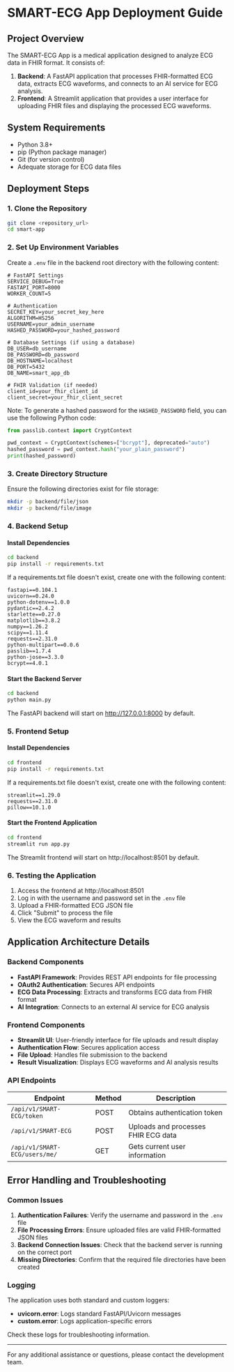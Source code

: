 # SMART-ECG App Deployment Guide

## Project Overview

The SMART-ECG App is a medical application designed to analyze ECG data in FHIR format. It consists of:

1. **Backend**: A FastAPI application that processes FHIR-formatted ECG data, extracts ECG waveforms, and connects to an AI service for ECG analysis.
2. **Frontend**: A Streamlit application that provides a user interface for uploading FHIR files and displaying the processed ECG waveforms.

## System Requirements

- Python 3.8+
- pip (Python package manager)
- Git (for version control)
- Adequate storage for ECG data files

## Deployment Steps

### 1. Clone the Repository

```bash
git clone <repository_url>
cd smart-app
```

### 2. Set Up Environment Variables

Create a `.env` file in the backend root directory with the following content:

```
# FastAPI Settings
SERVICE_DEBUG=True
FASTAPI_PORT=8000
WORKER_COUNT=5

# Authentication
SECRET_KEY=your_secret_key_here
ALGORITHM=HS256
USERNAME=your_admin_username
HASHED_PASSWORD=your_hashed_password

# Database Settings (if using a database)
DB_USER=db_username
DB_PASSWORD=db_password
DB_HOSTNAME=localhost
DB_PORT=5432
DB_NAME=smart_app_db

# FHIR Validation (if needed)
client_id=your_fhir_client_id
client_secret=your_fhir_client_secret
```

Note: To generate a hashed password for the `HASHED_PASSWORD` field, you can use the following Python code:

```python
from passlib.context import CryptContext

pwd_context = CryptContext(schemes=["bcrypt"], deprecated="auto")
hashed_password = pwd_context.hash("your_plain_password")
print(hashed_password)
```

### 3. Create Directory Structure

Ensure the following directories exist for file storage:

```bash
mkdir -p backend/file/json
mkdir -p backend/file/image
```

### 4. Backend Setup

#### Install Dependencies

```bash
cd backend
pip install -r requirements.txt
```

If a requirements.txt file doesn't exist, create one with the following content:

```
fastapi==0.104.1
uvicorn==0.24.0
python-dotenv==1.0.0
pydantic==2.4.2
starlette==0.27.0
matplotlib==3.8.2
numpy==1.26.2
scipy==1.11.4
requests==2.31.0
python-multipart==0.0.6
passlib==1.7.4
python-jose==3.3.0
bcrypt==4.0.1
```

#### Start the Backend Server

```bash
cd backend
python main.py
```

The FastAPI backend will start on http://127.0.0.1:8000 by default.

### 5. Frontend Setup

#### Install Dependencies

```bash
cd frontend
pip install -r requirements.txt
```

If a requirements.txt file doesn't exist, create one with the following content:

```
streamlit==1.29.0
requests==2.31.0
pillow==10.1.0
```

#### Start the Frontend Application

```bash
cd frontend
streamlit run app.py
```

The Streamlit frontend will start on http://localhost:8501 by default.

### 6. Testing the Application

1. Access the frontend at http://localhost:8501
2. Log in with the username and password set in the `.env` file
3. Upload a FHIR-formatted ECG JSON file
4. Click "Submit" to process the file
5. View the ECG waveform and results

## Application Architecture Details

### Backend Components

- **FastAPI Framework**: Provides REST API endpoints for file processing
- **OAuth2 Authentication**: Secures API endpoints
- **ECG Data Processing**: Extracts and transforms ECG data from FHIR format
- **AI Integration**: Connects to an external AI service for ECG analysis

### Frontend Components

- **Streamlit UI**: User-friendly interface for file uploads and result display
- **Authentication Flow**: Secures application access
- **File Upload**: Handles file submission to the backend
- **Result Visualization**: Displays ECG waveforms and AI analysis results

### API Endpoints

| Endpoint | Method | Description |
|----------|--------|-------------|
| `/api/v1/SMART-ECG/token` | POST | Obtains authentication token |
| `/api/v1/SMART-ECG` | POST | Uploads and processes FHIR ECG data |
| `/api/v1/SMART-ECG/users/me/` | GET | Gets current user information |

## Error Handling and Troubleshooting

### Common Issues

1. **Authentication Failures**: Verify the username and password in the `.env` file
2. **File Processing Errors**: Ensure uploaded files are valid FHIR-formatted JSON files
3. **Backend Connection Issues**: Check that the backend server is running on the correct port
4. **Missing Directories**: Confirm that the required file directories have been created

### Logging

The application uses both standard and custom loggers:

- **uvicorn.error**: Logs standard FastAPI/Uvicorn messages
- **custom.error**: Logs application-specific errors

Check these logs for troubleshooting information.

---

For any additional assistance or questions, please contact the development team.
